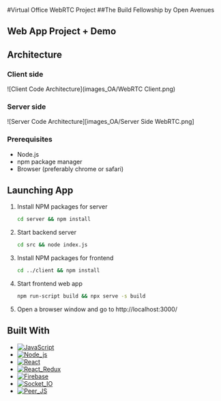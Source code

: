 #Virtual Office WebRTC Project
##The Build Fellowship by Open Avenues

## Web App Project + Demo

## Architecture
### Client side
![Client Code Architecture](images_OA/WebRTC Client.png)
### Server side
![Server Code Architecture][images_OA/Server Side WebRTC.png]
### Prerequisites
* Node.js
* npm package manager
* Browser (preferably chrome or safari)
  
## Launching App
1. Install NPM packages for server
   ```sh
   cd server && npm install
   ```
2. Start backend server
   ```sh
   cd src && node index.js
   ```
3. Install NPM packages for frontend
   ```sh
   cd ../client && npm install 
   ```
4. Start frontend web app
   ```sh
   npm run-script build && npx serve -s build
   ```
5. Open a browser window and go to http://localhost:3000/

## Built With

* [![JavaScript][JavaScript-shield]][JavaScript-url]
* [![Node_js][Node_js-shield]][Node_js-url]
* [![React][React.js]][React-url]
* [![React_Redux][React_Redux-shield]][React_Redux-url]
* [![Firebase][Firebase-shield]][Firebase-url]
* [![Socket_IO][Socket_IO-shield]][Socket_IO-url]
* [![Peer_JS][Peer_JS-shield]][Peer_JS-url]

<!-- MD Links & Images -->

[React.js]: https://img.shields.io/badge/React-20232A?style=for-the-badge&logo=react&logoColor=61DAFB
[React-url]: https://reactjs.org/
[JavaScript-shield]: https://img.shields.io/badge/javascript-%23323330.svg?style=for-the-badge&logo=javascript&logoColor=%23F7DF1E
[JavaScript-url]: https://www.javascript.com/
[React_Redux-shield]: https://img.shields.io/badge/redux-%23593d88.svg?style=for-the-badge&logo=redux&logoColor=white
[React_Redux-url]: https://react-redux.js.org/
[Firebase-shield]: https://img.shields.io/badge/firebase-a08021?style=for-the-badge&logo=firebase&logoColor=ffcd34
[Firebase-url]: https://firebase.google.com/
[Node_js-shield]: https://img.shields.io/badge/node.js-6DA55F?style=for-the-badge&logo=node.js&logoColor=white
[Node_js-url]: https://nodejs.org/
[Socket_IO-shield]: https://img.shields.io/badge/Socket.io-black?style=for-the-badge&logo=socket.io&badgeColor=010101
[Socket_IO-url]: https://socket.io/
[Peer_JS-shield]: https://img.shields.io/badge/peerjs-black?style=for-the-badge&logo=peerjs&badgeColor=010101
[Peer_JS-url]: https://peerjs.com/

